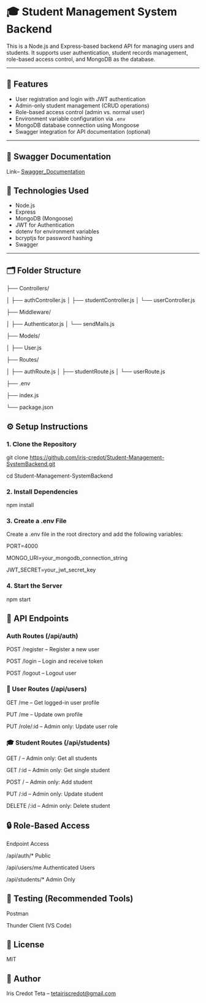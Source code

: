 # 🎓 Student Management System Backend

This is a Node.js and Express-based backend API for managing users and students. It supports user authentication, student records management, role-based access control, and MongoDB as the database.

---

## 🚀 Features

- User registration and login with JWT authentication
- Admin-only student management (CRUD operations)
- Role-based access control (admin vs. normal user)
- Environment variable configuration via `.env`
- MongoDB database connection using Mongoose
- Swagger integration for API documentation (optional)

---
## 🧰 Swagger Documentation
Link– [Swagger_Documentation](https://student-management-systembackend.onrender.com/studentSwagger/)

## 🧰 Technologies Used

- Node.js
- Express
- MongoDB (Mongoose)
- JWT for Authentication
- dotenv for environment variables
- bcryptjs for password hashing
- Swagger 

---

## 🗂️ Folder Structure

├── Controllers/

│ ├── authController.js
│ ├── studentController.js
│ └── userController.js

├── Middleware/

│ ├── Authenticator.js
│ └── sendMails.js

├── Models/

│ ├── User.js

├── Routes/

│ ├── authRoute.js
│ ├── studentRoute.js
│ └── userRoute.js

├── .env

├── index.js

└── package.json



## ⚙️ Setup Instructions

### 1. Clone the Repository


git clone https://github.com/iris-credot/Student-Management-SystemBackend.git

cd Student-Management-SystemBackend

### 2. Install Dependencies

npm install

### 3. Create a .env File

Create a .env file in the root directory and add the following variables:

PORT=4000

MONGO_URI=your_mongodb_connection_string

JWT_SECRET=your_jwt_secret_key



### 4. Start the Server
npm start



## 📡 API Endpoints

### Auth Routes (/api/auth)

POST /register – Register a new user

POST /login – Login and receive token

POST /logout – Logout user

### 👤 User Routes (/api/users)

GET /me – Get logged-in user profile

PUT /me – Update own profile

PUT /role/:id – Admin only: Update user role

### 🎓 Student Routes (/api/students)

GET / – Admin only: Get all students

GET /:id – Admin only: Get single student

POST / – Admin only: Add student

PUT /:id – Admin only: Update student

DELETE /:id – Admin only: Delete student



## 🔒 Role-Based Access
Endpoint	      Access

/api/auth/* 	  Public

/api/users/me	  Authenticated Users

/api/students/*	  Admin Only


## 🧪 Testing (Recommended Tools)
Postman

Thunder Client (VS Code)


## 📝 License
MIT

## 👤 Author
Iris Credot Teta – tetairiscredot@gmail.com